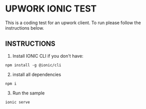 # UPWORK IONIC TEST

This is a coding test for an upwork client. To run please follow the instructions below.

## INSTRUCTIONS

1. Install IONIC CLI if you don't have: 
```
npm install -g @ionic/cli
```

2. install all dependencies
```
npm i
```

3. Run the sample
```
ionic serve
```